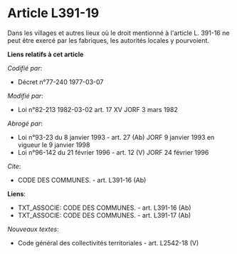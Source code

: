 # Article L391-19

Dans les villages et autres lieux où le droit mentionné à l'article L. 391-16 ne peut être exercé par les fabriques, les
autorités locales y pourvoient.

**Liens relatifs à cet article**

_Codifié par_:

  - Décret n°77-240 1977-03-07

_Modifié par_:

  - Loi n°82-213 1982-03-02 art. 17 XV JORF 3 mars 1982

_Abrogé par_:

  - Loi n°93-23 du 8 janvier 1993 - art. 27 (Ab) JORF 9 janvier 1993 en vigueur le 9 janvier 1998
  - Loi n°96-142 du 21 février 1996 - art. 12 (V) JORF 24 février 1996

_Cite_:

  - CODE DES COMMUNES. - art. L391-16 (Ab)

**Liens**:

  - TXT_ASSOCIE: CODE DES COMMUNES. - art. L391-16 (Ab)
  - TXT_ASSOCIE: CODE DES COMMUNES. - art. L391-17 (Ab)

_Nouveaux textes_:

  - Code général des collectivités territoriales - art. L2542-18 (V)
